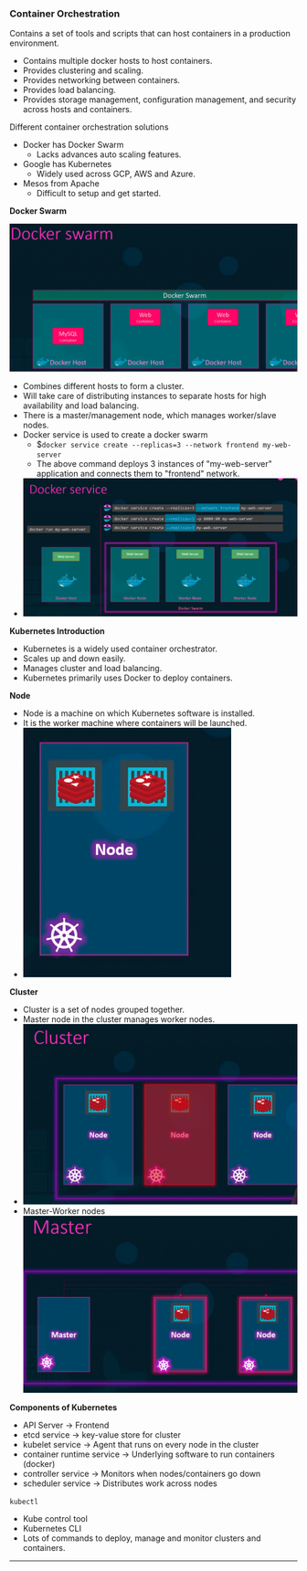 
### Container Orchestration

Contains a set of tools and scripts that can host containers in a production environment.
- Contains multiple docker hosts to host containers.
- Provides clustering and scaling.
- Provides networking between containers.
- Provides load balancing.
- Provides storage management, configuration management, and security across hosts and containers.

Different container orchestration solutions
- Docker has Docker Swarm
	- Lacks advances auto scaling features.
- Google has Kubernetes
	- Widely used across GCP, AWS and Azure.
- Mesos from Apache
	- Difficult to setup and get started.

**Docker Swarm**

![dockerswarm.png](Attachments/dockerswarm.png)
- Combines different hosts to form a cluster.
- Will take care of distributing instances to separate hosts for high availability and load balancing.
- There is a master/management node, which manages worker/slave nodes.
- Docker service is used to create a docker swarm
	- $`docker service create --replicas=3 --network frontend my-web-server`
	- The above command deploys 3 instances of "my-web-server" application and connects them to "frontend" network.
- ![dockerservice.png](Attachments/dockerservice.png)


**Kubernetes Introduction**
- Kubernetes is a widely used container orchestrator.
- Scales up and down easily.
- Manages cluster and load balancing.
- Kubernetes primarily uses Docker to deploy containers.

**Node**
- Node is a machine on which Kubernetes software is installed.
- It is the worker machine where containers will be launched.
- ![kubernetesnode.png](Attachments/kubernetesnode.png)

**Cluster**
- Cluster is a set of nodes grouped together.
- Master node in the cluster manages worker nodes.
- ![kubernetescluster.png](Attachments/kubernetescluster.png)
- Master-Worker nodes
![masterworkernode.png](Attachments/masterworkernode.png)

**Components of Kubernetes**
- API Server -> Frontend
- etcd service -> key-value store for cluster
- kubelet service -> Agent that runs on every node in the cluster
- container runtime service -> Underlying software to run containers (docker)
- controller service -> Monitors when nodes/containers go down
- scheduler service -> Distributes work across nodes

`kubectl`
- Kube control tool
- Kubernetes CLI
- Lots of commands to deploy, manage and monitor clusters and containers.


---
